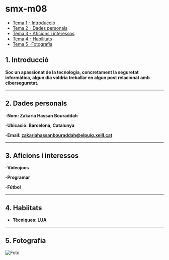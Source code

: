 # smx-m08

* [Tema 1 - Introducció](docs/uf1.md)
* [Tema 2 - Dades personals](docs/uf2.md)
* [Tema 3 - Aficions i interessos](docs/uf3.md)
* [Tema 4 - Habilitats ](docs/uf4.md)
* [Tema 5 -Fotografia](docs/uf5.md)

## 1. Introducció
**Soc un apassionat de la tecnologia, concretament la seguretat informàtica, algun dia voldria treballar en algun post relacionat amb ciberseguretat.**

---

## 2. Dades personals
-**Nom: Zakaria Hassan Bouraddah**

-**Ubicació: Barcelona, Catalunya**

-**Email: zakariahassanbouraddah@elpuig.xeill.cat**

---
 
 ## 3. Aficions i interessos
-**Videojocs**

-**Programar**

-**Fútbol**

 ---


  ## 4. Habiitats
 - **Tècniques: LUA**
  
  ---

  ## 5. Fotografia

  ![Foto](https://AdobeStock_593352044-2048x1148.jpeg)




 
